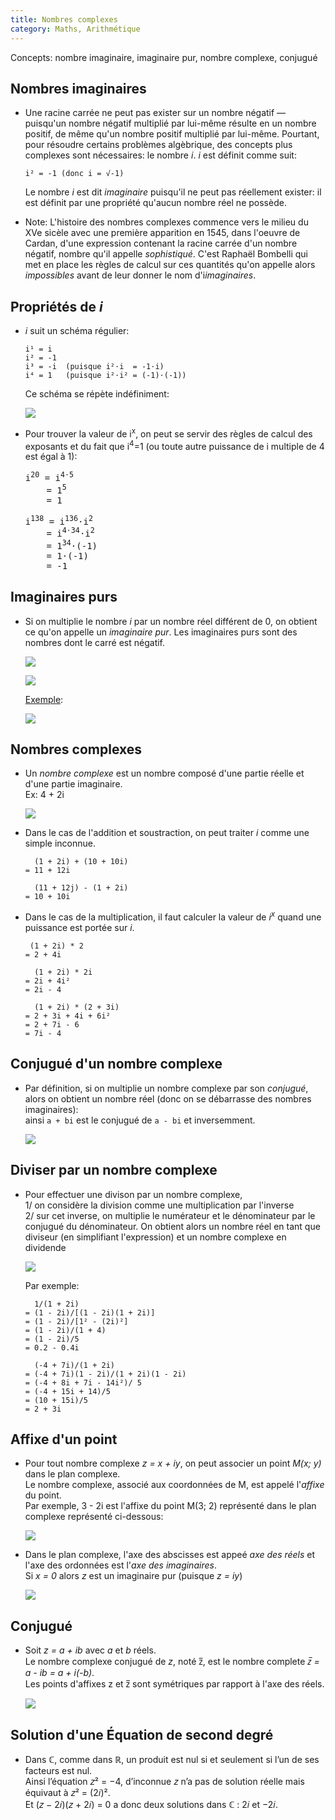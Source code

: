 ```yaml
---
title: Nombres complexes
category: Maths, Arithmétique
---
```


Concepts: nombre imaginaire, imaginaire pur, nombre complexe, conjugué

## Nombres imaginaires

* Une racine carrée ne peut pas exister sur un nombre négatif — puisqu'un nombre négatif multiplié par lui-même résulte en un nombre positif, de même qu'un nombre positif multiplié par lui-même. Pourtant, pour résoudre certains problèmes algèbrique, des concepts plus complexes sont nécessaires: le nombre *i*. *i* est définit comme suit:

  ```
  i² = -1 (donc i = √-1)
  ```

  Le nombre *i* est dit *imaginaire* puisqu'il ne peut pas réellement exister: il est définit par une propriété qu'aucun nombre réel ne possède.

* Note: L'histoire des nombres complexes commence vers le milieu du XVe sicèle avec une première apparition en 1545, dans l'oeuvre de Cardan, d'une expression contenant la racine carrée d'un nombre négatif, nombre qu'il appelle *sophistiqué*. C'est Raphaël Bombelli qui met en place les règles de calcul sur ces quantités qu'on appelle alors *impossibles* avant de leur donner le nom d'i*imaginaires*.

## Propriétés de *i*

* *i* suit un schéma régulier:

  ```
  i¹ = i
  i² = -1
  i³ = -i  (puisque i²⋅i  = -1⋅i)
  i⁴ = 1   (puisque i²⋅i² = (-1)⋅(-1))
  ```

  Ce schéma se répète indéfiniment:

  ![](https://i.imgur.com/9jnPyVP.png)

* Pour trouver la valeur de i<sup>x</sup>, on peut se servir des règles de calcul des exposants et du fait que i<sup>4</sup>=1 (ou toute autre puissance de i multiple de 4 est égal à 1):

  <pre>
  i<sup>20</sup> = i<sup>4⋅5</sup>
      = 1<sup>5</sup>
      = 1
  </pre>

  <pre>
  i<sup>138</sup> = i<sup>136</sup>⋅i<sup>2</sup>
      = i<sup>4⋅34</sup>⋅i<sup>2</sup>
      = 1<sup>34</sup>⋅(-1)
      = 1⋅(-1)
      = -1
  </pre>

## Imaginaires purs

* Si on multiplie le nombre *i* par un nombre réel différent de 0, on obtient ce qu'on appelle un *imaginaire pur*. Les imaginaires purs sont des nombres dont le carré est négatif.

  ![](https://i.imgur.com/iZzdkvO.png?1)

  ![](https://i.imgur.com/lcsHpvC.png)

  <ins>Exemple</ins>:

  ![](https://i.imgur.com/3I4D8so.png?1)

## Nombres complexes

* Un *nombre complexe* est un nombre composé d'une partie réelle et d'une partie imaginaire.  
  Ex: 4 + 2i

  ![](https://i.imgur.com/r24lbSI.png)

* Dans le cas de l'addition et soustraction, on peut traiter *i* comme une simple inconnue.

  ```
    (1 + 2i) + (10 + 10i)
  = 11 + 12i
  ```

  ```
    (11 + 12j) - (1 + 2i)
  = 10 + 10i
  ```

* Dans le cas de la multiplication, il faut calculer la valeur de *i<sup>x</sup>* quand une puissance est portée sur *i*.

  ```
   (1 + 2i) * 2
  = 2 + 4i

    (1 + 2i) * 2i
  = 2i + 4i²
  = 2i - 4

    (1 + 2i) * (2 + 3i)
  = 2 + 3i + 4i + 6i²
  = 2 + 7i - 6
  = 7i - 4
  ```

## Conjugué d'un nombre complexe

* Par définition, si on multiplie un nombre complexe par son *conjugué*,  
  alors on obtient un nombre réel (donc on se débarrasse des nombres imaginaires):  
  ainsi <code>a + bi</code> est le conjugué de <code>a - bi</code> et inversemment.

  ![](https://i.imgur.com/GLzYEx8.png)

## Diviser par un nombre complexe

* Pour effectuer une divison par un nombre complexe,  
  1/ on considère la division comme une multiplication par l'inverse  
  2/ sur cet inverse, on multiplie le numérateur et le dénominateur par le conjugué du dénominateur. On obtient alors un nombre réel en tant que diviseur (en simplifiant l'expression) et un nombre complexe en dividende

  ![](https://i.imgur.com/FP6g3oO.png)

  Par exemple:

  ```
    1/(1 + 2i)
  = (1 - 2i)/[(1 - 2i)(1 + 2i)]
  = (1 - 2i)/[1² - (2i)²]
  = (1 - 2i)/(1 + 4)
  = (1 - 2i)/5
  = 0.2 - 0.4i
  ```

  ```
    (-4 + 7i)/(1 + 2i)
  = (-4 + 7i)(1 - 2i)/(1 + 2i)(1 - 2i)
  = (-4 + 8i + 7i - 14i²)/ 5
  = (-4 + 15i + 14)/5
  = (10 + 15i)/5
  = 2 + 3i
  ```

## Affixe d'un point

* Pour tout nombre complexe *z = x + iy*, on peut associer un point *M(x; y)* dans le plan complexe.  
  Le nombre complexe, associé aux coordonnées de M, est appelé l'*affixe* du point.  
  Par exemple, 3 - 2i est l'affixe du point M(3; 2) représenté dans le plan complexe représenté ci-dessous:

  ![](https://i.imgur.com/m384ZZo.png)

* Dans le plan complexe, l'axe des abscisses est appeé *axe des réels* et l'axe des ordonnées est l'*axe des imaginaires*.  
  Si *x = 0* alors *z* est un imaginaire pur (puisque *z = iy*)

  ![](https://i.imgur.com/KEOllMv.png)

## Conjugué

* Soit *z = a + ib* avec *a* et *b* réels.  
  Le nombre complexe conjugué de *z*, noté z&#x0305;, est le nombre complete *z&#x0305; = a - ib = a + i(-b)*.  
  Les points d'affixes z et z&#x0305; sont symétriques par rapport à l'axe des réels.

  ![](https://i.imgur.com/8rSfOSe.png)

## Solution d'une Équation de second degré

* Dans ℂ, comme dans ℝ, un produit est nul si et seulement si l’un de ses facteurs est nul.  
  Ainsi l’équation 𝑧² = −4, d’inconnue 𝑧 n’a pas de solution réelle mais équivaut à 𝑧² = (2𝑖)².  
  Et (𝑧 − 2𝑖)(𝑧 + 2𝑖) = 0 a donc deux solutions dans ℂ : 2𝑖 et −2𝑖.